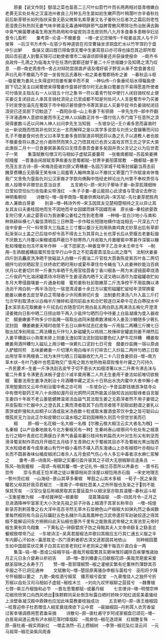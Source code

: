 <!-- { "loadSidebar": true } -->
　　原姜【说文作防】御湿之菜也苗髙二三尺叶似箭竹叶而长两两相对苗青根嫩白老黄无实处处有之汉温池州者良三月种五月生苗如初生嫩芦而叶稍濶叶亦辛香秋社前后新芽顿长如列指状采食无筋尖微紫名紫芽姜又名子姜秋分后者次之霜后则老性恶湿畏日秋热则无姜气味辛微温无毒通神明辟邪气益脾胃散风寒除壮热治胀满去胸中臭气解菌蕈诸毒生用发热熟用和中留皮则凉去皮则热八九月多食春多患眼孕妇忌食令儿盈积
　　彚考原─论语─不撤姜食　─増─史记货殖传─千畦姜韭其人与千戸侯等　─后汉书方术传─左慈少有神道尝在司空曹操坐求铜盘贮水以竹竿饵钓于盘中引出鲈
　　鱼操又谓曰既已得鱼恨无蜀中生姜耳慈曰亦可得也操恐其近即所取因曰吾前遣人到蜀买锦可过勅使者増市二端语顷即得姜还并获操使报命　─南齐书良政传─孔琇之为临海太守在任清约罢郡还献干姜二十斤世祖嫌少及知琇之清乃叹息　─原─南史周舍传─舍占对辩防尝居直庐语及嗜好裴子野言从来不尝食姜舍应声曰孔称不撤裴乃不尝一坐皆悦吕氏春秋─和之美者蜀郡杨朴之姜　─春秋运斗枢─璇星散为姜风土失得逆时则姜有翼辛而不臭　─神仙传─介象垂纶塪水得鲻鱼使厨下切之吴主曰闻蜀使来得蜀姜作韲甚好恨尔时无此象曰蜀姜岂不易得愿差所使者可付值吴主指左右一人以钱五十付之象书一符以着青竹杖中使行人闭目骑杖杖止便买姜讫复闭目此人承其言骑杖湏臾止已至成都不知是何处问人人言是蜀市中乃买姜于时吴使张温先在蜀既于市中相识甚惊便作书寄其家此人买姜毕捉书负姜骑杖闭目湏臾已还吴厨下切鲙适了　─酉阳杂俎─山上有姜下有铜锡　─李先生传─郎中乔翻于洋渚遇神人意欲啖姜而市无之神人以绢数疋并书一牒付信入市门南下任意所之湏臾得姜数斗还以问神人神人曰问李先生当知我　─东坡杂记─王介甫多思而喜凿时出一新说既而悟其非也则又出一言而解释之是以其学多说尝与刘贡父食辍箸而问曰孔子不撤姜食何也贡父曰本草生姜多食损智道非明民将以愚之孔子以道教人者也故不撤姜食将以愚之也介甫欣然而笑久之乃悟其戏已也贡父虽戏言然王氏之学实大类此庚辰二月十一日食姜粥甚美叹曰无怪吾愚吾食姜多矣因并贡父言记之以为后世君子一笑
　　集藻赋散句増汉司马相如子虚赋茈姜蘘荷　─张衡南都赋─苏蔱紫姜拂彻羶腥　─晋潘岳闲居赋青笋紫姜左思蜀都赋─甘蔗辛姜阳蓲隂敷　─魏都赋─姜芋充茂五言古诗─原─宋梅尧臣谢刘原父寄糟姜─名园万家城千畦等封侯斸当燕去前腌芽费糟丘无筋偃王笑有味三闾羞寄入翰林席圣以不撤优又寄蓬门下作赋谁肯休惟我广文舍免为韲盐仇刘公汉家裔才学歆向俦胸中饱经史辨论出九州曽不奉权贵但与故人投赠辛非赠甘此意当自求
　　五言絶句─原─宋刘子翚咏子姜─新芽肌理细映日莹如空恰似匀妆指柔尖带浅红　─朱子子姜─姜云能损心此谤谁与雪请论去秽功神明看朝彻
　　诗散句─増─唐李商隐─蜀姜供煮陆机莼─宋苏轼─先社姜芽肥胜肉　故人兼致白芽姜
　　别录─増─韩诗外传─宋玉因其友见楚相楚相待之无以异让其友其友曰夫姜桂因地而生不因地而辛女因媒而嫁不因媒而亲　原长编─秦桧欲晏敦复附已使人谕之晏答曰为我谢秦公姜桂之性到老愈辣　─种植─宜白沙地小与粪和种熟耕纵横七八徧佳清明后三日种濶一步作畦长短随地横作垅垅相去一尺深五六寸垅中安姜一尺一科带芽大三指盖土三寸覆以蚕沙无则用熟粪鸡粪尤妙芽出后有草即耘渐渐以土盖之已后垅中却令高不得去土为其芽向上长也芽长后从旁揠去老姜耘锄不厌数五六月覆以柴棚或插芦蔽日不耐寒热八月收取九月置暖窖中寒甚作深窖以糠粃和埋暖处勿冻坏来年作种　─吴下田家志─种姜宜甲子乙丑辛未壬申壬午　─制用─生熟醋酱糟盐蜜煎皆宜早行山中含之不犯霜雾蒸湿及山岚之瘴气　法制伏姜姜四斤刮去麤皮洗净晒干放磁盆入白糖一斤酱油二斤官桂大茴香陈皮紫苏叶各二两切细拌匀初伏晒起至三伏终收贮晒时用纱或夏布罩住勿令蝇虫飞入此姜神妙能治百病　伏月以老姜切片秤一斤重为率晒干先用官桂茴香丁香川椒各一两为末浸镜面牵烧酒二斤俟药气化溶闭罐蒸待冷将晒干生姜浸酒内晒干又浸又晒以酒尽为度磁罐收贮如冬月大寒侵晨噙姜一片通身和暖　蜜煎姜秋社前取嫩芽二斤洗净控干不用盐腌以沸汤沥干用白矾一两半汤泡化一宿澄清浸姜十余日方以蜜煎磁罐贮留经年湏常换蜜　脆姜以嫩者去皮甘草白芷零陵香少许同煮熟切片食　法制姜煎沸汤八升入盐三斤打匀次早别取清水以白梅半斤捶碎和浸同前盐水和合贮顿逐日采牵牛花去白蔕投水中水深浓去花取嫩姜十斤拭去红衣随意切片用白盐五两白矾五两沸汤五椀化开澄清浸姜微向日影中晒二日捞出晾干再入少盐拌匀晒烈日中待姜上白盐凝燥为度入器收贮　醋姜嫩姜不拘多少炒盐腌一宿取出卤同米醋煮数沸候冷入姜及沙糖随多少箬扎泥封固　糟姜嫩姜天晴时收隂干五日以麻布拭去红皮每一斤用盐二两糟三斤腌七日取出拭净别用盐二两法糟五斤拌匀入新磁罐先以核桃二枚捶碎安罐底则姜不辣然后入姜平糟面以小熟栗末掺上则姜无渣如常法泥封固如要色红入酽牛花拌糟　糟姜取嫩姜用酒拌糟匀入磁坛上用沙糖一块箬扎口泥封七日可食　醋姜炒盐腌一宿以原卤入酽醋同煎　五味姜嫩姜一斤切薄片用白梅半斤打碎去仁入炒盐二两拌匀晒三日取出用甘草半两檀香二钱为末拌匀晒三日磁器收贮九月二十八日食姜损目─增─南方草木状─冬叶乃姜叶也苞苴物交广皆用之南方地热物易腐败惟冬叶藏之乃可持久　─齐民要术─生姜一斤净洗刮去皮笇子切不患长大如细漆箸以水二升煮令沸去沫与蜜二升煮复令沸更去沫椀子盛合汁减半奠用箸二人共无生姜用干姜法如前唯切欲极细　蜜姜法用生姜净洗削治十月酒糟中藏之泥头十日熟出水洗内蜜中大者中解小者浑用竪奠四又云卒作削治蜜中煮之亦可用　─东坡杂记─予昔监郡钱塘游净慈寺众中有僧号聪药王年八十余顔如渥丹目光炯然问其所能盖诊脉知吉凶如智缘者自言服生姜四十年故不老云姜能健脾温肾活血益气其法取生姜之无筋滓者然不用子姜错之并皮裂取汁贮器中久之澄去其上黄而清者取其下白而浓者隂干刮取如麪谓之姜乳以蒸饼或飰搜和丸如桐子以酒或盐米汤吞数十粒或取末置酒食茶饮中食之皆可聪曰山僧孤贫无力治此正尔和皮嚼烂以温水咽之耳初固辣稍久则否今但觉甘美而已
　　椒
　　原─椒一名花椒一名大椒一名檓【尔雅云檓大椒注云实大者名为檓】一名秦椒【以产自秦地故名今北方秦椒另有一种】生秦岭泰山琅琊间今处处有之椒禀五行之精叶青皮红花黄膜白子黒气香最易蕃衍枝间有刺扁而大叶对生形尖有刺坚而滑泽蜀吴制作茶四月开细花五月结子生青熟红大于蜀椒其目亦不及蜀椒光黒出陇西天水粒细者善今成臯诸山有竹叶椒小毒热不堪入药东海诸山上亦有椒枝叶亦相似子长而不圆甚香味似橘皮椒闭口者杀人五月食损气伤心令人多忘中毒者凉水麻仁浆解之
　　彚考─原─诗唐风─椒聊之实蕃衍盈升彼其之子硕大无朋椒聊且逺条且　─陈风─贻我握椒　─周颂─有椒其馨─増─史记礼书─椒兰芬茝所以养鼻也　─晋书石崇传
　　崇与贵戚王恺羊琇之徒以奢靡相尚崇涂屋以椒恺用赤石脂　─宋史地理志─黎州贡红椒　─山海经─景山其草多秦椒　琴鼓之山其木多椒　─荀子─民之亲我驩若父母其好我芬若椒兰　─淮南子─申椒杜茝美人之所怀服也及渐之于则不能保其芳矣　─汉官仪皇后称椒房取其实蔓延盈升以椒涂室亦取其温暖─春秋运斗枢─玉衡星散为椒　─孝经援神契─椒姜御
　　湿菖蒲益聪　─原─四民月令─正月之旦进酒降神毕室家无大小次坐先祖之前子孙各上椒酒于其家长称举白　─増─炖煌新录苏割剌荅鲁之右大浑中高百寻然无草木石皆赩色山产椒椒大如弹丸然之香闻数里每然椒则有鸟自云际蹁跹五色名赭尔鸟盖鳯凰种也汉武帝遣将军赵破奴逐之得其椒不能解诏问东方朔朔曰此天仙椒也塞外千里有之能致鳯武帝植之太液池至元帝时椒生果有异鸟翔集　─下黄私记─钟繇嬖庶子防之母黜其夫人文帝命繇复之繇恚忿餐椒致噤帝乃止　─东坡诗注─吴真君服椒法并歌曰其椒应五行其仁通五义服之半年内脚心汗如水─瀛厓胜览─苏门荅剌者即古湏文逹那国其地依山
　　则种椒园蔓生如中国甜菜状花黄子白其实初青老则红半老则采之曝干每百斤直白金一两
　　集藻─铭─増─晋成公绥椒华铭─嘉哉芳椒载繁其实厥味惟珍蠲除百疾肇惟歳始月正元日永介睂寿以祈初吉
　　颂─増─晋刘臻妻元日献椒花颂─美哉灵葩爰采爰献圣容映之永寿于万
　　赞─増─晋郭璞椒赞─椒之灌植实繁有伦薫林烈薄馞其芬辛服之不已洞见通神
　　文赋散句─増─楚屈原离骚杂申椒与菌桂兮　巫阳将夕降兮怀椒醑以要之　九歌─奠桂酒兮椒浆　播芳椒兮盈堂　─九章惟佳人之独怀兮折芳椒以自处汉司马相如子虚赋─椒桂木兰　─刘向九叹怀椒聊之蔎蔎兮　─魏曹植七啓─紫兰丹椒施和必节　─晋左思蜀都赋─或蕃丹椒
　　七言律诗─増─明僧宗林花椒欣欣笑口向西风喷出珠颗颗同采处倒含秋露白晒时娇映夕阳红调浆美着骚经上涂壁香凝汉殿中鼎餗也应加此味莫教姜桂独成功
　　五言絶句─原─唐王维椒园─桂尊迎帝子杜若赠佳人椒浆奠瑶席欲下云中君　─裴廸椒园─丹刺罥人衣芳香留过客幸堪调鼎用愿君垂采摘
　　诗散句─原─唐杜甫守岁阿戎家椒盘已颂花─増─白居易闻道云南有泸水椒花落时瘴烟起　─周庾信─椒花逐颂来　红椒艶复殊　─原─唐杜甫─椒实雨新红　─増孟浩然─石上攒椒树　─李贺─椒花坠红湿云间　─元马祖常─椒花染紫风雨香
